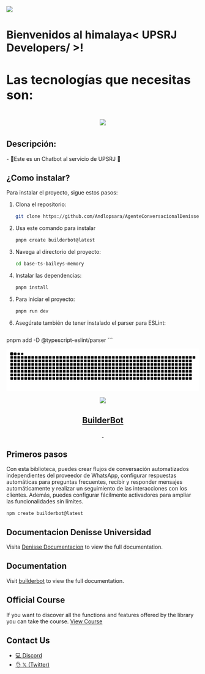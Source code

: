 

<img src = "https://vivesantarosa.com.mx/wp-content/uploads/2019/02/UPSRJ-Desarrollo-Destacada-Nota01.jpg" width = auto> </h1>
<p align='center'>
</p>

<h1> Bienvenidos al himalaya< UPSRJ Developers/ >! 

<div size='20px'>
	<h3>Las tecnologías que necesitas son:</h3> 
	<p align="center">
	  <a href="https://skillicons.dev">
	    <img src="https://skillicons.dev/icons?i=git,github,nodejs,mongo,docker,typescript" />
	  </a>
	</p>
</div>


<h2> Descripción: </h2>

<p>- 🔭Este es un Chatbot al servicio de UPSRJ 🌱 </p>


## ¿Como instalar?
Para instalar el proyecto, sigue estos pasos:

1. Clona el repositorio:
    ```sh
    git clone https://github.com/Andlopsara/AgenteConversacionalDenisseUPSRJ.git
    ```
2. Usa este comando para instalar
    ```sh
    pnpm create builderbot@latest
    ```
3. Navega al directorio del proyecto:
    ```sh
    cd base-ts-baileys-memory
    ```

3. Instalar las dependencias:
    ```sh
    pnpm install
    ```
4. Para iniciar el proyecto:
    ```sh
    pnpm run dev
    ```
5.  Asegúrate también de tener instalado el parser para ESLint:
    ```sh
   pnpm add -D @typescript-eslint/parser
    ```
<div align="center">
    <picture align="center">
      <img alt="github contribution grid snake animation" src="https://raw.githubusercontent.com/Niefee/niefee/master/assets/github-contribution-grid-snake.svg">
    </picture>
</div>





<p align="center">
  <a href="https://builderbot.vercel.app/">
    <picture>
      <img src="https://builderbot.vercel.app/assets/thumbnail-vector.png" height="80">
    </picture>
    <h2 align="center">BuilderBot</h2>
  </a>
</p>



<p align="center">
  <a aria-label="NPM version" href="https://www.npmjs.com/package/@builderbot/bot">
    <img alt="" src="https://img.shields.io/npm/v/@builderbot/bot?color=%2300c200&label=%40bot-whatsapp">
  </a>
  <a aria-label="Join the community on GitHub" href="https://link.codigoencasa.com/DISCORD">
    <img alt="" src="https://img.shields.io/discord/915193197645402142?logo=discord">
  </a>
</p>

## Primeros pasos

Con esta biblioteca, puedes crear flujos de conversación automatizados independientes del proveedor de WhatsApp, configurar respuestas automáticas para preguntas frecuentes, recibir y responder mensajes automáticamente y realizar un seguimiento de las interacciones con los clientes. Además, puedes configurar fácilmente activadores para ampliar las funcionalidades sin límites.

```
npm create builderbot@latest
```


## Documentacion Denisse Universidad

Visita [Denisse Documentacion](https://drive.google.com/file/d/1lASDa7HzmlpEuT93hlR4sc_ksyyl8OOH/view?usp=drive_link) to view the full documentation.

## Documentation

Visit [builderbot](https://builderbot.vercel.app/) to view the full documentation.


## Official Course

If you want to discover all the functions and features offered by the library you can take the course.
[View Course](https://app.codigoencasa.com/courses/builderbot?refCode=LEIFER)


## Contact Us
- [💻 Discord](https://link.codigoencasa.com/DISCORD)
- [👌 𝕏 (Twitter)](https://twitter.com/leifermendez)
